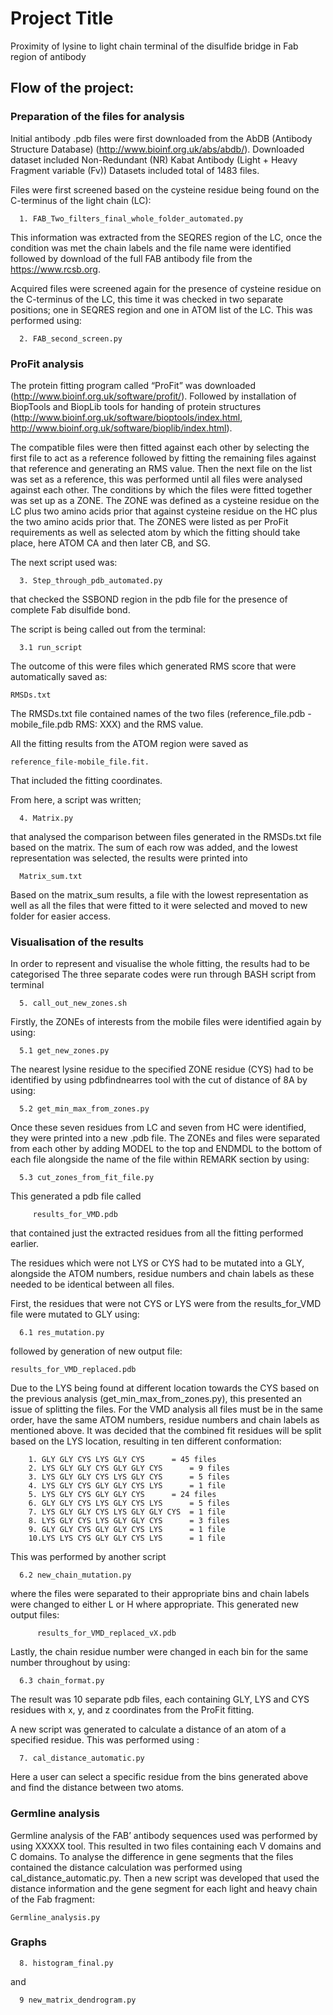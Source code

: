 # Project Title

Proximity of lysine to light chain terminal of the disulfide bridge in Fab region of antibody

## Flow of the project:

### Preparation of the files for analysis

Initial antibody .pdb files were first downloaded from the AbDB (Antibody Structure Database) (http://www.bioinf.org.uk/abs/abdb/). Downloaded dataset included Non-Redundant (NR) Kabat Antibody (Light + Heavy Fragment variable (Fv)) Datasets included total of 1483 files.

Files were first screened based on the cysteine residue being found on the C-terminus of the light chain (LC):
```
  1. FAB_Two_filters_final_whole_folder_automated.py
```
This information was extracted from the SEQRES region of the LC, once the condition was met the chain labels and the file name were identified followed by download of the full FAB antibody file from the https://www.rcsb.org.

Acquired files were screened again for the presence of cysteine residue on the C-terminus of the LC, this time it was checked in two separate positions; one in SEQRES region and one in ATOM list of the LC. This was performed using: 

```
  2. FAB_second_screen.py
```

### ProFit analysis

The protein fitting program called “ProFit” was downloaded (http://www.bioinf.org.uk/software/profit/). Followed by installation of BiopTools and BiopLib tools for handing of protein structures  (http://www.bioinf.org.uk/software/bioptools/index.html, http://www.bioinf.org.uk/software/bioplib/index.html).

The compatible files were then fitted against each other by selecting the first file to act as a reference followed by fitting the remaining files against that reference and generating an RMS value. Then the next file on the list was set as a reference, this was performed until all files were analysed against each other. The conditions by which the files were fitted together was set up as a ZONE. The ZONE was defined as a cysteine residue on the LC plus two amino acids prior that against cysteine residue on the HC plus the two amino acids prior that. The ZONES were listed as per ProFit requirements as well as selected atom by which the fitting should take place, here ATOM CA and then later CB, and SG.

The next script used was:
```
  3. Step_through_pdb_automated.py
```
that checked the SSBOND region in the pdb file for the presence of complete Fab disulfide bond. 

The script is being called out from the terminal:
```
  3.1 run_script 
```
The outcome of this were files which generated RMS score that were automatically saved as:
```
RMSDs.txt
```
The RMSDs.txt file contained names of the two files (reference_file.pdb -mobile_file.pdb RMS: XXX) and the RMS value. 

All the fitting results from the ATOM region were saved as 
```
reference_file-mobile_file.fit.
```
That included the fitting coordinates.
 
            
From here, a script was written;
```              
  4. Matrix.py
```
that analysed the comparison between files generated in the RMSDs.txt file based on the matrix. The sum of each row was added, and the lowest representation was selected, the results were printed into
```
  Matrix_sum.txt 
```
Based on the matrix_sum results, a file with the lowest representation as well as all the files that were fitted to it were selected and moved to new folder for easier access. 

### Visualisation of the results

In order to represent and visualise the whole fitting, the results had to be categorised
The three separate codes were run through BASH script from terminal
```
  5. call_out_new_zones.sh
```

Firstly, the ZONEs of interests from the mobile files were identified again by using:
```
  5.1 get_new_zones.py
```

The nearest lysine residue to the specified ZONE residue (CYS) had to be identified by using pdbfindnearres tool with the cut of distance of 8A by using:
```
  5.2 get_min_max_from_zones.py
```
Once these seven residues from LC and seven from HC were identified, they were printed into a new .pdb file. The ZONEs and files were separated from each other by adding MODEL to the top and ENDMDL to the bottom of each file alongside the name of the file within REMARK section by using:
```
  5.3 cut_zones_from_fit_file.py
```
This generated a pdb file called
```
     results_for_VMD.pdb
```
that contained just the extracted residues from all the fitting performed earlier.


The residues which were not LYS or CYS had to be mutated into a GLY, alongside the ATOM numbers, residue numbers and chain labels as these needed to be identical between all files. 

First, the residues that were not CYS or LYS were from the results_for_VMD file were mutated to GLY using:
 
```
  6.1 res_mutation.py
```
followed by generation of new output file:
```
results_for_VMD_replaced.pdb
```

Due to the LYS being found at different location towards the CYS based on the previous analysis (get_min_max_from_zones.py), this presented an issue of splitting the files. For the VMD analysis all files must be in the same order, have the same ATOM numbers, residue numbers and chain labels as mentioned above. It was decided that the combined fit residues will be split based on the LYS location, resulting in ten different conformation:
``` 
	1. GLY GLY CYS LYS GLY CYS		= 45 files
	2. LYS GLY GLY CYS GLY GLY CYS		= 9 files
	3. LYS GLY GLY CYS LYS GLY CYS		= 5 files	
	4. LYS GLY CYS GLY GLY CYS LYS		= 1 file
	5. LYS GLY CYS GLY GLY CYS 		= 24 files
	6. GLY GLY CYS LYS GLY CYS LYS		= 5 files	
	7. LYS GLY GLY CYS LYS GLY GLY CYS	= 1 file
	8. LYS GLY CYS LYS GLY GLY CYS		= 3 files
	9. GLY GLY CYS GLY GLY CYS LYS		= 1 file
	10.LYS LYS CYS GLY GLY CYS LYS		= 1 file
``` 

This was performed by another script 
```        
  6.2 new_chain_mutation.py
```
where the files were separated to their appropriate bins and chain labels were changed to either L or H where appropriate. This generated new output files:
```
      results_for_VMD_replaced_vX.pdb
```

Lastly, the chain residue number were changed in each bin for the same number throughout by using:
```
  6.3 chain_format.py
```
The result was 10 separate pdb files, each containing GLY, LYS and CYS residues with x, y, and z coordinates from the ProFit fitting.



A new script was generated to calculate a distance of an atom of a specified residue. This was performed using :
```
  7. cal_distance_automatic.py
```
Here a user can select a specific residue from the bins generated above and find the distance between two atoms.



### Germline analysis

Germline analysis of the FAB’ antibody sequences used was performed by using XXXXX tool. This resulted in two files containing each V domains and C domains. To analyse the difference in gene segments that the files contained the distance calculation was performed using cal_distance_automatic.py. Then a new script was developed that used the distance information and the gene segment for each light and heavy chain of the Fab fragment: 
```
Germline_analysis.py
```

### Graphs
```
  8. histogram_final.py
```
and
```
  9 new_matrix_dendrogram.py
```








